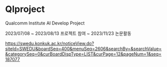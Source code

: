 # QIproject
Qualcomm Institute AI Develop Project

2023/07/08 ~ 2023/08/13   프로젝트 참여
~ 2023/11/23              논문활동

https://swedu.konkuk.ac.kr/noticeView.do?siteId=SWEDU&boardSeq=400&menuSeq=2606&searchBy=&searchValue=&categorySeq=0&curBoardDispType=LIST&curPage=12&pageNum=1&seq=187077
